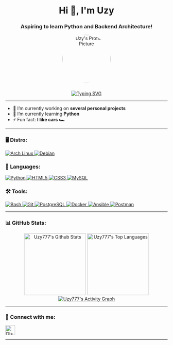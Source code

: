<h1 align="center">Hi 👋, I'm Uzy</h1>
<h3 align="center">Aspiring to learn Python and Backend Architecture!</h3>

<p align="center">
  <img src="https://avatars.githubusercontent.com/uzy777" alt="Uzy's Profile Picture" width="150" style="border-radius: 50%; margin-bottom: 10px;" />
</p>

<!--
<p align="center">
  <a href="https://github.com/uzy777?tab=repositories">
    <img src="https://img.shields.io/github/followers/uzy777?style=social" alt="Followers" />
  </a>
  <a href="https://github.com/uzy777">
    <img src="https://komarev.com/ghpvc/?username=uzy777&color=blue" alt="Profile Views" />
  </a>
</p>
--->



<div align="center">
  <a href="http://images.fanpop.com/images/image_uploads/Giant-Cookie-Wallpaper-cookies-161511_1024_768.jpg" target="_blank">
    <img src="https://readme-typing-svg.herokuapp.com?font=+Space+Mono+&pause=1000&color=539BF5&center=true&repeat=false&width=435&lines=Hello+want+a+cookie................%3F;here+%F0%9F%8D%AA" alt="Typing SVG">
  </a>
</div>


---

- 🔭 I’m currently working on **several personal projects**
- 🌱 I’m currently learning **Python**
- ⚡ Fun fact: **I like cars 🏎️**

---

<h3 align="left">🖥️ Distro:</h3>
<p align="left">
  <a href="https://www.linux.org/](https://archlinux.org/" target="_blank">
    <img src="https://img.shields.io/badge/Arch-1793D1?style=for-the-badge&logo=archlinux&logoColor=white" alt="Arch Linux" />
  </a>
  <a href="https://www.debian.org/" target="_blank">
    <img src="https://img.shields.io/badge/Debian-D70A53?style=for-the-badge&logo=debian&logoColor=white" alt="Debian" />
  </a>

<h3 align="left">🤖 Languages:</h3>
  <a href="https://www.python.org/" target="_blank">
    <img src="https://img.shields.io/badge/Python-3776AB?style=for-the-badge&logo=python&logoColor=white" alt="Python" />
  </a>
    <a href="https://www.w3.org/html/" target="_blank">
    <img src="https://img.shields.io/badge/HTML5-E34F26?style=for-the-badge&logo=html5&logoColor=white" alt="HTML5" />
  </a>
  <a href="https://www.w3schools.com/css/" target="_blank">
    <img src="https://img.shields.io/badge/CSS3-1572B6?style=for-the-badge&logo=css3&logoColor=white" alt="CSS3" />
  </a>
  <a href="https://www.mysql.com/" target="_blank">
  <img src="https://img.shields.io/badge/MySQL-4479A1?style=for-the-badge&logo=mysql&logoColor=white" alt="MySQL" />
  </a>


<h3 align="left">🛠️ Tools:</h3>
  <a href="https://www.gnu.org/software/bash/" target="_blank">
    <img src="https://img.shields.io/badge/Bash-4EAA25?style=for-the-badge&logo=gnu-bash&logoColor=white" alt="Bash" />
  </a>
  <a href="https://git-scm.com/" target="_blank">
    <img src="https://img.shields.io/badge/Git-F05032?style=for-the-badge&logo=git&logoColor=white" alt="Git" />
  </a>
  <a href="https://www.postgresql.org/" target="_blank">
    <img src="https://img.shields.io/badge/PostgreSQL-336791?style=for-the-badge&logo=postgresql&logoColor=white" alt="PostgreSQL" />
  </a>
  <a href="https://www.docker.com/" target="_blank">
    <img src="https://img.shields.io/badge/Docker-2496ED?style=for-the-badge&logo=docker&logoColor=white" alt="Docker" />
  </a>
  <a href="https://www.ansible.com/" target="_blank">
    <img src="https://img.shields.io/badge/Ansible-EE0000?style=for-the-badge&logo=ansible&logoColor=white" alt="Ansible" />
  </a>
  <a href="https://postman.com" target="_blank">
    <img src="https://img.shields.io/badge/Postman-FF6C37?style=for-the-badge&logo=postman&logoColor=white" alt="Postman" />
  </a>
</p>

  
---

<h3 align="left">📊 GitHub Stats:</h3>
<div align="center">
<a href="https://github.com/anuraghazra/github-readme-stats"><img alt="Uzy777's Github Stats" src="https://github-readme-stats.vercel.app/api/?username=Uzy777&show_icons=true&include_all_commits=true&count_private=true&theme=github_dark&hide_border=true&bg_color=0D1117&title_color=539BF5&icon_color=539BF5" height="192px"/></a>
<a href="https://github.com/anuraghazra/github-readme-stats"><img alt="Uzy777's Top Languages" src="https://github-readme-stats.vercel.app/api/top-langs/?username=Uzy777&langs_count=8&layout=compact&theme=github_dark&hide_border=true&bg_color=0D1117&title_color=539BF5&icon_color=539BF5&hide=Jupyter%20Notebook,Roff" height="192px"/></a>
<br/>
<a href="https://github.com/ashutosh00710/github-readme-activity-graph"><img alt="Uzy777's Activity Graph" src="https://github-readme-activity-graph.vercel.app/graph/?username=Uzy777&bg_color=0D1117&color=539BF5&line=539BF5&point=FFFFFF&hide_border=true" /></a>
</div>

---

<h3 align="left">💬 Connect with me:</h3>
<p align="left">
  <a href="https://discord.com/users/Uzy7" target="_blank"><img align="center" src="https://www.vectorlogo.zone/logos/discord/discord-tile.svg" alt="Discord" height="30" width="30" /></a>
</p>

---

<!-- Easter Egg -->
<div style="visibility: hidden; height: 0; overflow: hidden;">
  <a href="https://bit.ly/3BlS71b" target="_blank">Congratulations! You found me!</a>
</div>
